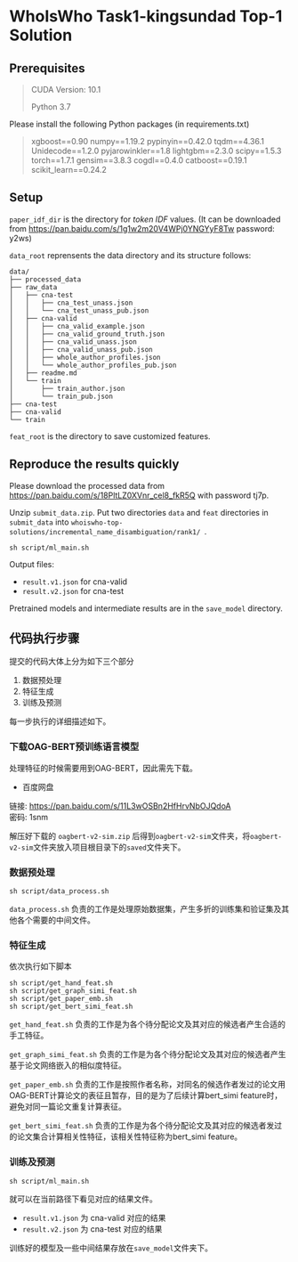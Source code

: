 # WhoIsWho Task1-kingsundad Top-1 Solution

## Prerequisites


> CUDA Version: 10.1  
>
> Python 3.7

Please install the following Python packages (in requirements.txt)

> xgboost==0.90
> numpy==1.19.2
> pypinyin==0.42.0
> tqdm==4.36.1
> Unidecode==1.2.0
> pyjarowinkler==1.8
> lightgbm==2.3.0
> scipy==1.5.3
> torch==1.7.1
> gensim==3.8.3
> cogdl==0.4.0
> catboost==0.19.1
> scikit_learn==0.24.2

## Setup

`paper_idf_dir` is the directory for *token IDF* values. (It can be downloaded from https://pan.baidu.com/s/1g1w2m20V4WPj0YNGYyF8Tw  password: y2ws)

`data_root` reprensents the data directory and its structure follows:

```
data/
├── processed_data
├── raw_data
│   ├── cna-test
│   │   ├── cna_test_unass.json
│   │   └── cna_test_unass_pub.json
│   ├── cna-valid
│   │   ├── cna_valid_example.json
│   │   ├── cna_valid_ground_truth.json
│   │   ├── cna_valid_unass.json
│   │   ├── cna_valid_unass_pub.json
│   │   ├── whole_author_profiles.json
│   │   └── whole_author_profiles_pub.json
│   ├── readme.md
│   └── train
│       ├── train_author.json
│       └── train_pub.json
├── cna-test
├── cna-valid
└── train

```

`feat_root` is the directory to save customized features.

## Reproduce the results quickly

Please download the processed data from https://pan.baidu.com/s/18PltLZ0XVnr_cel8_fkR5Q with password tj7p.

Unzip `submit_data.zip`. Put two directories `data` and `feat` directories in `submit_data` into `whoiswho-top-solutions/incremental_name_disambiguation/rank1/
`.

```
sh script/ml_main.sh
```

Output files:

- `result.v1.json` for cna-valid 
- `result.v2.json` for cna-test 

Pretrained models and intermediate results are in the `save_model` directory.

## 代码执行步骤

提交的代码大体上分为如下三个部分

1. 数据预处理
2. 特征生成
3. 训练及预测

每一步执行的详细描述如下。

### 下载OAG-BERT预训练语言模型

处理特征的时候需要用到OAG-BERT，因此需先下载。

- 百度网盘

链接: https://pan.baidu.com/s/11L3wOSBn2HfHrvNbOJQdoA  
密码: 1snm  

解压好下载的 `oagbert-v2-sim.zip` 后得到`oagbert-v2-sim`文件夹，将`oagbert-v2-sim`文件夹放入项目根目录下的`saved`文件夹下。

### 数据预处理

```
sh script/data_process.sh
```

`data_process.sh` 负责的工作是处理原始数据集，产生多折的训练集和验证集及其他各个需要的中间文件。

### 特征生成

依次执行如下脚本

```
sh script/get_hand_feat.sh
sh script/get_graph_simi_feat.sh
sh script/get_paper_emb.sh
sh script/get_bert_simi_feat.sh
```

`get_hand_feat.sh` 负责的工作是为各个待分配论文及其对应的候选者产生合适的手工特征。

`get_graph_simi_feat.sh` 负责的工作是为各个待分配论文及其对应的候选者产生基于论文网络嵌入的相似度特征。  

`get_paper_emb.sh` 负责的工作是按照作者名称，对同名的候选作者发过的论文用OAG-BERT计算论文的表征且暂存，目的是为了后续计算bert_simi feature时，避免对同一篇论文重复计算表征。  

`get_bert_simi_feat.sh` 负责的工作是为各个待分配论文及其对应的候选者发过的论文集合计算相关性特征，该相关性特征称为bert_simi feature。  

### 训练及预测

```
sh script/ml_main.sh
```

就可以在当前路径下看见对应的结果文件。

- `result.v1.json` 为 cna-valid 对应的结果
- `result.v2.json` 为 cna-test 对应的结果

训练好的模型及一些中间结果存放在`save_model`文件夹下。

